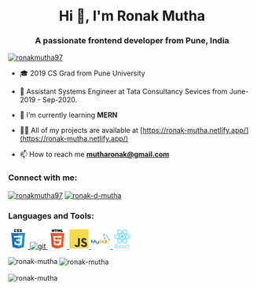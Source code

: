 <h1 align="center">Hi 👋, I'm Ronak Mutha</h1>
<h3 align="center">A passionate frontend developer from Pune, India</h3>

<p align="left"> <a href="https://twitter.com/ronakmutha97" target="blank"><img src="https://img.shields.io/twitter/follow/ronakmutha97?logo=twitter&style=for-the-badge" alt="ronakmutha97" /></a> </p>

- 🎓 2019 CS Grad from Pune University

- 💼 Assistant Systems Engineer at Tata Consultancy Sevices from June-2019 - Sep-2020.

- 🌱 I’m currently learning **MERN**

- 👨‍💻 All of my projects are available at [https://ronak-mutha.netlify.app/](https://ronak-mutha.netlify.app/)


- 📫 How to reach me **mutharonak@gmail.com**

<h3 align="left">Connect with me:</h3>
<p align="left">
<a href="https://twitter.com/ronakmutha97" target="blank"><img align="center" src="https://raw.githubusercontent.com/rahuldkjain/github-profile-readme-generator/master/src/images/icons/Social/twitter.svg" alt="ronakmutha97" height="30" width="40" /></a>
<a href="https://linkedin.com/in/ronak-d-mutha" target="blank"><img align="center" src="https://raw.githubusercontent.com/rahuldkjain/github-profile-readme-generator/master/src/images/icons/Social/linked-in-alt.svg" alt="ronak-d-mutha" height="30" width="40" /></a>
</p>

<h3 align="left">Languages and Tools:</h3>
<p align="left"> <a href="https://www.w3schools.com/css/" target="_blank" rel="noreferrer"> <img src="https://raw.githubusercontent.com/devicons/devicon/master/icons/css3/css3-original-wordmark.svg" alt="css3" width="40" height="40"/> </a> <a href="https://git-scm.com/" target="_blank" rel="noreferrer"> <img src="https://www.vectorlogo.zone/logos/git-scm/git-scm-icon.svg" alt="git" width="40" height="40"/> </a> <a href="https://www.w3.org/html/" target="_blank" rel="noreferrer"> <img src="https://raw.githubusercontent.com/devicons/devicon/master/icons/html5/html5-original-wordmark.svg" alt="html5" width="40" height="40"/> </a> <a href="https://developer.mozilla.org/en-US/docs/Web/JavaScript" target="_blank" rel="noreferrer"> <img src="https://raw.githubusercontent.com/devicons/devicon/master/icons/javascript/javascript-original.svg" alt="javascript" width="40" height="40"/> </a> <a href="https://www.mysql.com/" target="_blank" rel="noreferrer"> <img src="https://raw.githubusercontent.com/devicons/devicon/master/icons/mysql/mysql-original-wordmark.svg" alt="mysql" width="40" height="40"/> </a> <a href="https://reactjs.org/" target="_blank" rel="noreferrer"> <img src="https://raw.githubusercontent.com/devicons/devicon/master/icons/react/react-original-wordmark.svg" alt="react" width="40" height="40"/> </a> </p>

<p><img align="left" src="https://github-readme-stats.vercel.app/api/top-langs?username=ronak-mutha&show_icons=true&locale=en&layout=compact" alt="ronak-mutha" /></p>

<p>&nbsp;<img align="center" src="https://github-readme-stats.vercel.app/api?username=ronak-mutha&show_icons=true&locale=en" alt="ronak-mutha" /></p>

<p><img align="center" src="https://github-readme-streak-stats.herokuapp.com/?user=ronak-mutha&" alt="ronak-mutha" /></p>
